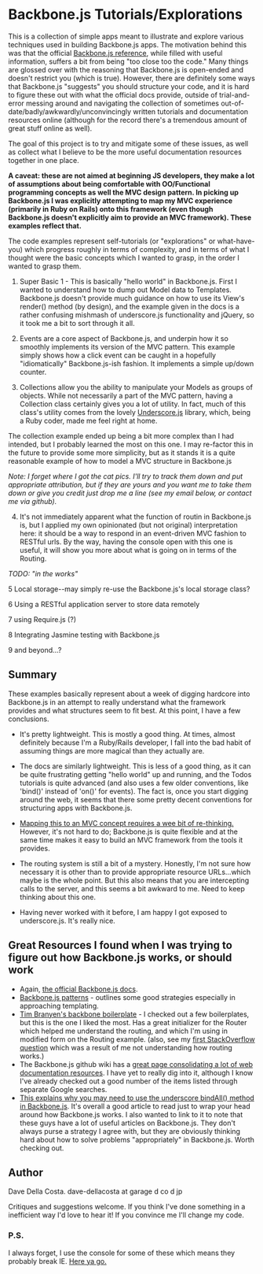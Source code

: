 # Backbone.js Tutorials/Explorations

This is a collection of simple apps meant to illustrate and explore various techniques used in building Backbone.js apps.  The motivation behind this was that the official [Backbone.js reference](http://backbonejs.org/), while filled with useful information, suffers a bit from being "too close too the code."  Many things are glossed over with the reasoning that Backbone.js is open-ended and doesn't restrict you (which is true).  However, there are definitely some ways that Backbone.js "suggests" you should structure your code, and it is hard to figure these out with what the official docs provide, outside of trial-and-error messing around and navigating the collection of sometimes out-of-date/badly/awkwardly/unconvincingly written tutorials and documentation resources online (although for the record there's a tremendous amount of great stuff online as well).

The goal of this project is to try and mitigate some of these issues, as well as collect what I believe to be the more useful documentation resources together in one place.

**A caveat: these are not aimed at beginning JS developers, they make a lot of assumptions about being comfortable with OO/Functional programming concepts as well the MVC design pattern.  In picking up Backbone.js I was explicitly attempting to map my MVC experience (primarily in Ruby on Rails) onto this framework (even though Backbone.js doesn't explicitly aim to provide an MVC framework).  These examples reflect that.**

The code examples represent self-tutorials (or "explorations" or what-have-you) which progress roughly in terms of complexity, and in terms of what I thought were the basic concepts which I wanted to grasp, in the order I wanted to grasp them.

1. Super Basic 1 - This is basically "hello world" in Backbone.js. First I wanted to understand how to dump out Model data to Templates.  Backbone.js doesn't provide much guidance on how to use its View's render() method (by design), and the example given in the docs is a rather confusing mishmash of underscore.js functionality and jQuery, so it took me a bit to sort through it all.

2. Events are a core aspect of Backbone.js, and underpin how it so smoothly implements its version of the MVC pattern.  This example simply shows how a click event can be caught in a hopefully "idiomatically" Backbone.js-ish fashion.  It implements a simple up/down counter.

3. Collections allow you the ability to manipulate your Models as groups of objects.  While not necessarily a part of the MVC pattern, having a Collection class certainly gives you a lot of utility.  In fact, much of this class's utility comes from the lovely [Underscore.js](http://documentcloud.github.com/underscore/) library, which, being a Ruby coder, made me feel right at home.

The collection example ended up being a bit more complex than I had intended, but I probably learned the most on this one.  I may re-factor this in the future to provide some more simplicity, but as it stands it is a quite reasonable example of how to model a MVC structure in Backbone.js

*Note: I forget where I got the cat pics.  I'll try to track them down and put appropriate attribution, but if they are yours and you want me to take them down or give you credit just drop me a line (see my email below, or contact me via github).*

4. It's not immediately apparent what the function of routin in Backbone.js is, but I applied my own opinionated (but not original) interpretation here: it should be a way to respond in an event-driven MVC fashion to RESTful urls. By the way, having the console open with this one is useful, it will show you more about what is going on in terms of the Routing.

*TODO: "in the works"*

5 Local storage--may simply re-use the Backbone.js's local storage class?

6 Using a RESTful application server to store data remotely

7 using Require.js (?)

8 Integrating Jasmine testing with Backbone.js

9 and beyond...?

## Summary

These examples basically represent about a week of digging hardcore into Backbone.js in an attempt to really understand what the framework provides and what structures seem to fit best.  At this point, I have a few conclusions.

* It's pretty lightweight.  This is mostly a good thing.  At times, almost definitely because I'm a Ruby/Rails developer, I fall into the bad habit of assuming things are more magical than they actually are.

* The docs are similarly lightweight.  This is less of a good thing, as it can be quite frustrating getting "hello world" up and running, and the Todos tutorials is quite advanced (and also uses a few older conventions, like 'bind()' instead of 'on()' for events).  The fact is, once you start digging around the web, it seems that there some pretty decent conventions for structuring apps with Backbone.js.

* [Mapping this to an MVC concept requires a wee bit of re-thinking.](http://documentcloud.github.com/backbone/#FAQ-mvc)  However, it's not hard to do; Backbone.js is quite flexible and at the same time makes it easy to build an MVC framework from the tools it provides.

* The routing system is still a bit of a mystery.  Honestly, I'm not sure how necessary it is other than to provide appropriate resource URLs...which maybe is the whole point.  But this also means that you are intercepting calls to the server, and this seems a bit awkward to me.  Need to keep thinking about this one.

* Having never worked with it before, I am happy I got exposed to underscore.js.  It's really nice.

## Great Resources I found when I was trying to figure out how Backbone.js works, or should work

* Again, [the official Backbone.js docs](http://documentcloud.github.com/backbone/).
* [Backbone.js patterns](http://ricostacruz.com/backbone-patterns/) - outlines some good strategies especially in approaching templating.
* [Tim Branyen's backbone boilerplate](https://github.com/backbone-boilerplate) - I checked out a few boilerplates, but this is the one I liked the most.  Has a great initializer for the Router which helped me understand the routing, and which I'm using in modified form on the Routing example. (also, see my [first StackOverflow question](http://stackoverflow.com/questions/9939737/how-does-one-listen-to-the-router-respond-to-router-events-in-views-models-i) which was a result of me not understanding how routing works.)
* The Backbone.js github wiki has a [great page consolidating a lot of web documentation resources](https://github.com/documentcloud/backbone/wiki/Extensions%2C-Plugins%2C-Resources). I have yet to really dig into it, although I know I've already checked out a good number of the items listed through separate Google searches.
* [This explains why you may need to use the underscore bindAll() method in Backbone.js](http://lostechies.com/derickbailey/2011/06/15/solving-backbones-this-model-view-problem-with-underscore-js/).  It's overall a good article to read just to wrap your head around how Backbone.js works.  I also wanted to link to it to note that these guys have a lot of useful articles on Backbone.js.  They don't always purse a strategy I agree with, but they are obviously thinking hard about how to solve problems "appropriately" in Backbone.js.  Worth checking out.

## Author

Dave Della Costa.  dave-dellacosta at garage d co d jp

Critiques and suggestions welcome.  If you think I've done something in a inefficient way I'd love to hear it!  If you convince me I'll change my code.

### P.S.

I always forget, I use the console for some of these which means they probably break IE.  [Here ya go.](http://mozilla.org/firefox/)
